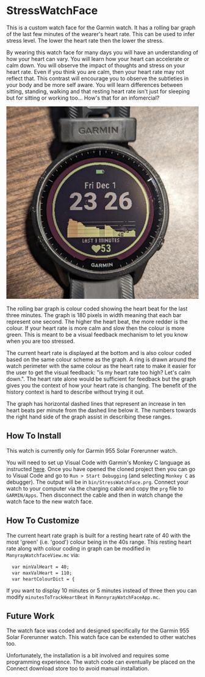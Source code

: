 # StressWatchFace

This is a custom watch face for the Garmin watch. It has a rolling bar graph of the last few minutes of the wearer's heart rate. This can be used to infer stress level. The lower the heart rate then the lower the stress.

By wearing this watch face for many days you will have an understanding of how your heart can vary. You will learn how your heart can accelerate or calm down. You will observe the impact of thoughts and stress on your heart rate. Even if you think you are calm, then your heart rate may not reflect that. This contrast will encourage you to observe the subtleties in your body and be more self aware. You will learn differences between sitting, standing, walking and that resting heart rate isn't just for sleeping but for sitting or working too... How's that for an infomercial?

![](watch_face_picture.jpg)

The rolling bar graph is colour coded showing the heart beat for the last three minutes. The graph is 180 pixels in width meaning that each bar represent one second. The higher the heart beat, the more redder is the colour. If your heart rate is more calm and slow then the colour is more green. This is meant to be a visual feedback mechanism to let you know when you are too stressed.

The current heart rate is displayed at the bottom and is also colour coded based on the same colour scheme as the graph. A ring is drawn around the watch perimeter with the same colour as the heart rate to make it easier for the user to get the visual feedback: "is my heart rate too high? Let's calm down.". The heart rate alone would be sufficient for feedback but the graph gives you the context of how your heart rate is changing. The benefit of the history context is hard to describe without trying it out. 


The graph has horizontal dashed lines that represent an increase in ten heart beats per minute from the dashed line below it. The numbers towards the right hand side of the graph assist in describing these ranges.

## How To Install 

This watch is currently only for Garmin 955 Solar Forerunner watch.

You will need to set up Visual Code with Garmin's Monkey C language as instructed [here](https://developer.garmin.com/connect-iq/reference-guides/visual-studio-code-extension/). Once you have opened the cloned project then you can go to Visual Code and go to `Run > Start Debugging` (and selecting `Monkey C` as debugger). The output will be in `bin/StressWatchFace.prg`. Connect your watch to your computer via the charging cable and copy the `prg` file to `GARMIN/Apps`. Then disconnect the cable and then in watch change the watch face to the new watch face.

## How To Customize

The current heart rate graph is built for a resting heart rate of 40 with the most 'green' (i.e. 'good') colour being in the 40s range. This resting heart rate along with colour coding in graph can be modified in `ManyrayWatchfaceView.mc` via:

```
  var minValHeart = 40;
  var maxValHeart = 110;
  var heartColourDict = {
 ```

If you want to display 10 minutes or 5 minutes instead of three then you can modify `minutesToTrackHeartBeat` in `MannyrayWatchFaceApp.mc`.


## Future Work

The watch face was coded and designed specifically for the Garmin 955 Solar Forerunner watch. This watch face can be extended to other watches too.


Unfortunately, the installation is a bit involved and requires some programming experience. The watch code can eventually be placed on the Connect download store too to avoid manual installation.
